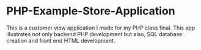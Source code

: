 # PHP-Example-Store-Application
This is a customer view application I made for my PHP class final. This app illustrates not only backend PHP development but also, SQL database creation and front end HTML development. 
